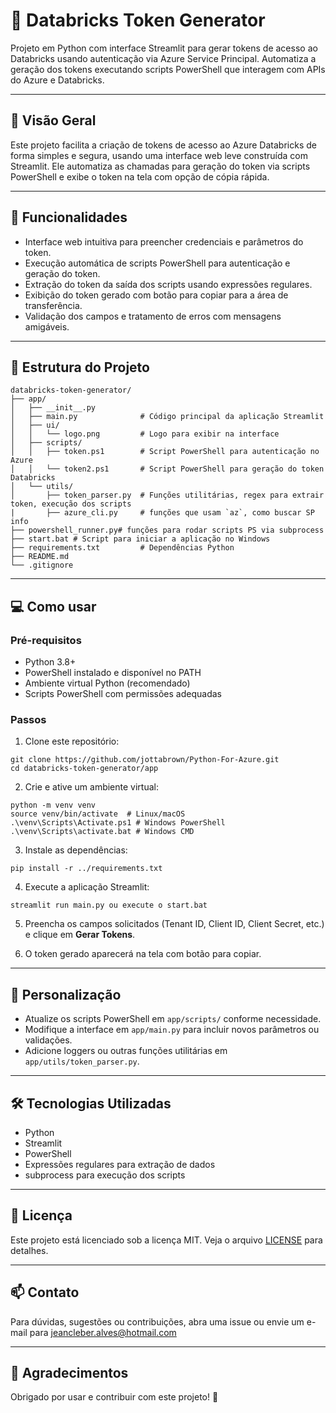 # 🔐 Databricks Token Generator

Projeto em Python com interface Streamlit para gerar tokens de acesso ao Databricks usando autenticação via Azure Service Principal. Automatiza a geração dos tokens executando scripts PowerShell que interagem com APIs do Azure e Databricks.

---

## 🧩 Visão Geral

Este projeto facilita a criação de tokens de acesso ao Azure Databricks de forma simples e segura, usando uma interface web leve construída com Streamlit. Ele automatiza as chamadas para geração do token via scripts PowerShell e exibe o token na tela com opção de cópia rápida.

---

## 🚀 Funcionalidades

- Interface web intuitiva para preencher credenciais e parâmetros do token.
- Execução automática de scripts PowerShell para autenticação e geração do token.
- Extração do token da saída dos scripts usando expressões regulares.
- Exibição do token gerado com botão para copiar para a área de transferência.
- Validação dos campos e tratamento de erros com mensagens amigáveis.

---

## 📁 Estrutura do Projeto

```
databricks-token-generator/
├── app/
│   ├── __init__.py
│   ├── main.py              # Código principal da aplicação Streamlit
│   ├── ui/
│   │   └── logo.png         # Logo para exibir na interface
│   ├── scripts/
│   │   ├── token.ps1        # Script PowerShell para autenticação no Azure
│   │   └── token2.ps1       # Script PowerShell para geração do token Databricks
│   └── utils/
│       ├── token_parser.py  # Funções utilitárias, regex para extrair token, execução dos scripts
|       ├── azure_cli.py     # funções que usam `az`, como buscar SP info
├── powershell_runner.py# funções para rodar scripts PS via subprocess
├── start.bat # Script para iniciar a aplicação no Windows
├── requirements.txt         # Dependências Python
├── README.md
└── .gitignore
```

---

## 💻 Como usar

### Pré-requisitos

- Python 3.8+
- PowerShell instalado e disponível no PATH
- Ambiente virtual Python (recomendado)
- Scripts PowerShell com permissões adequadas

### Passos

1. Clone este repositório:

```
git clone https://github.com/jottabrown/Python-For-Azure.git
cd databricks-token-generator/app
```

2. Crie e ative um ambiente virtual:

```
python -m venv venv
source venv/bin/activate  # Linux/macOS
.\venv\Scripts\Activate.ps1 # Windows PowerShell
.\venv\Scripts\activate.bat # Windows CMD
```

3. Instale as dependências:

```
pip install -r ../requirements.txt
```

4. Execute a aplicação Streamlit:

```
streamlit run main.py ou execute o start.bat
```

5. Preencha os campos solicitados (Tenant ID, Client ID, Client Secret, etc.) e clique em **Gerar Tokens**.

6. O token gerado aparecerá na tela com botão para copiar.

---

## 🔧 Personalização

- Atualize os scripts PowerShell em `app/scripts/` conforme necessidade.
- Modifique a interface em `app/main.py` para incluir novos parâmetros ou validações.
- Adicione loggers ou outras funções utilitárias em `app/utils/token_parser.py`.

---

## 🛠️ Tecnologias Utilizadas

- Python
- Streamlit
- PowerShell
- Expressões regulares para extração de dados
- subprocess para execução dos scripts

---

## 📄 Licença

Este projeto está licenciado sob a licença MIT. Veja o arquivo [LICENSE](LICENSE) para detalhes.

---

## 📫 Contato

Para dúvidas, sugestões ou contribuições, abra uma issue ou envie um e-mail para jeancleber.alves@hotmail.com

---

## 📢 Agradecimentos

Obrigado por usar e contribuir com este projeto! 🚀
